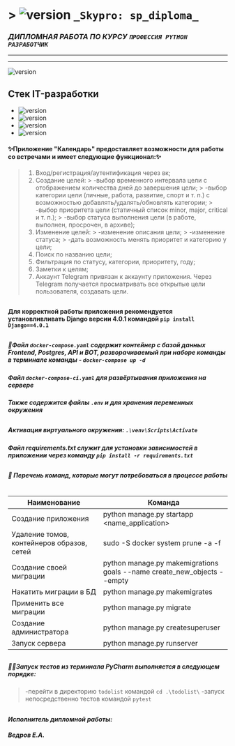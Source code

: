 # > ![version](https://www.linux.org.ru/tango/img/general-logo.png) **`_Skypro: sp_diploma_`**

### _ДИПЛОМНАЯ РАБОТА ПО КУРСУ ``ПРОФЕССИЯ PYTHON РАЗРАБОТЧИК``_
---
---
![version](https://www.quasa.io/storage/photos/%D0%A4%D0%BE%D1%82%D0%BE/00%20%D0%9F%D0%BB%D0%B0%D0%BD%207.png)

## Стек IT-разработки

* ![version](https://img.shields.io/badge/Python-v_3.10-informational/?style=social&logo=Python)
* ![version](https://img.shields.io/badge/Django-v_4.0.1-informational/?style=social&logo=Django)
* ![version](https://img.shields.io/badge/PostgreSQL-v_15_alpine-informational/?style=social&logo=Postgresql)
* ![version](https://img.shields.io/badge/Docker_Desktop-v_4.15.0-informational/?style=social&logo=Docker)

#### ✨Приложение "Календарь" предоставляет возможности для работы со встречами и имеет следующие функционал:✨

> 1. Вход/регистрация/аутентификация через вк;
>2. Создание целей:
    > -выбор временного интервала цели с отображением количества дней до завершения цели;
    > -выбор категории цели (личные, работа, развитие, спорт и т. п.) с возможностью добавлять/удалять/обновлять категории;
    > -выбор приоритета цели (статичный список minor, major, critical и т. п.);
    > -выбор статуса выполнения цели (в работе, выполнен, просрочен, в архиве);
>3. Изменение целей:
    > -изменение описания цели;
    > -изменение статуса;
    > -дать возможность менять приоритет и категорию у цели;
>4. Поиск по названию цели;
>5. Фильтрация по статусу, категории, приоритету, году;
>6. Заметки к целям;
>7. Аккаунт Telegram привязан к аккаунту приложения. Через Telegram получается просматривать все открытые цели пользователя, создавать цели.

##

#### Для корректной работы приложения рекомендуется установливливать Django версии 4.0.1 командой `pip install Django==4.0.1`

##

##### 👋Файл `docker-compose.yaml` содержит контейнер с базой данных Frontend, Postgres, API и BOT, разворачиваемый при наборе команды в терминале команды - `docker-compose up -d`

##### Файл `docker-compose-ci.yaml` для развёртывания приложения на сервере

##### Также содержится файлы *`.env`* и для хранения переменных окружения

##

##### Активация виртуального окружения: `.\venv\Scripts\Activate`

##### Файл requirements.txt служит для установки зависимостей в приложении через команду `pip install -r requirements.txt`

##

##### 📝 Перечень команд, которые могут потребоваться в процессе работы

#

|Наименование | Команда |
| ------ | ------ |
| Cоздание приложения | python manage.py startapp <name_application>|
| Удаление томов, контейнеров образов, сетей | sudo -S docker system prune -a -f|
| Создание своей миграции | python manage.py makemigrations goals --name create_new_objects --empty |
| Накатить миграции в БД | python manage.py makemigrates |
| Применить все миграции | python manage.py migrate|
| Создание администратора | python manage.py createsuperuser |
| Запуск сервера  | python manage.py runserver |

##

##### 👨‍💻Запуск тестов из терминала PyCharm выполняется в следующем порядке:

> -перейти в директорию `todolist` командой `cd .\todolist\`
> -запуск непосредственно тестов командой `pytest`

##

#### ***Исполнитель дипломной работы:***

###### ***Ведров Е.А.***